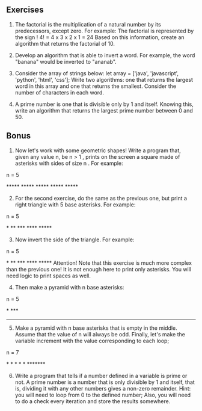 ## Exercises

1. The factorial is the multiplication of a natural number by its predecessors, except zero. For example:
The factorial is represented by the sign !
4! = 4 x 3 x 2 x 1 = 24
Based on this information, create an algorithm that returns the factorial of 10.

2. Develop an algorithm that is able to invert a word. For example, the word "banana" would be inverted to "ananab".

3. Consider the array of strings below:
let array = ['java', 'javascript', 'python', 'html', 'css'];
Write two algorithms: one that returns the largest word in this array and one that returns the smallest. Consider the number of characters in each word.

4. A prime number is one that is divisible only by 1 and itself. Knowing this, write an algorithm that returns the largest prime number between 0 and 50.

## Bonus

1. Now let's work with some geometric shapes! Write a program that, given any value n, be n > 1 , prints on the screen a square made of asterisks with sides of size n . For example:

n = 5

\*\*\*\*\*
\*\*\*\*\*
\*\*\*\*\*
\*\*\*\*\*
\*\*\*\*\*

2. For the second exercise, do the same as the previous one, but print a right triangle with 5 base asterisks. For example:

n = 5

\*
\*\*
\*\*\*
\*\*\*\*
\*\*\*\*\*

3. Now invert the side of the triangle. For example:

n = 5

   \*
   \*\*
  \*\*\*
 \*\*\*\*
\*\*\*\*\*
Attention! Note that this exercise is much more complex than the previous one! It is not enough here to print only asterisks. You will need logic to print spaces as well.

4. Then make a pyramid with n base asterisks:

n = 5

  \*
 \*\*\*
*****

5. Make a pyramid with n base asterisks that is empty in the middle. Assume that the value of n will always be odd. Finally, let's make the variable increment with the value corresponding to each loop;

n = 7

   \*
  \* \*
 \* \*
\*\*\*\*\*\*\*

6. Write a program that tells if a number defined in a variable is prime or not.
A prime number is a number that is only divisible by 1 and itself, that is, dividing it with any other numbers gives a non-zero remainder.
Hint: you will need to loop from 0 to the defined number; Also, you will need to do a check every iteration and store the results somewhere.
